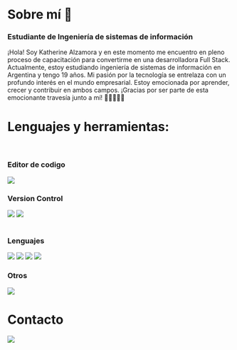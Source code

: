 # Sobre mí 👋
### Estudiante de Ingeniería de sistemas de información

¡Hola! Soy Katherine Alzamora y en este momento me encuentro en pleno proceso de capacitación para convertirme en una desarrolladora Full Stack. Actualmente, estoy estudiando ingeniería de sistemas de información en Argentina y tengo 19 años. Mi pasión por la tecnología se entrelaza con un profundo interés en el mundo empresarial. Estoy emocionada por aprender, crecer y contribuir en ambos campos. ¡Gracias por ser parte de esta emocionante travesía junto a mí! 🌟👩‍💼👩‍💻
<br>
<h1>Lenguajes y herramientas:</h1>
<p>
<br>
<h3>Editor de codigo</h3>
<img src="https://www.vectorlogo.zone/logos/visualstudio_code/visualstudio_code-ar21.svg">
<br>
<h3>Version Control</h3>
 <div display: flex>
  <img src="https://www.vectorlogo.zone/logos/git-scm/git-scm-ar21.svg"> 
  <img src="https://www.vectorlogo.zone/logos/github/github-ar21.svg">
 </div>
<br>
<h3>Lenguajes</h3>
<div display: flex>
 <img src="https://www.vectorlogo.zone/logos/w3_html5/w3_html5-ar21.svg">  
 <img src="https://www.vectorlogo.zone/logos/w3_css/w3_css-ar21.svg"> 
 <img src="https://www.vectorlogo.zone/logos/javascript/javascript-vertical.svg">  
 <img src="https://www.vectorlogo.zone/logos/python/python-vertical.svg">
</div>
</p>
 <h3>Otros</h3>
<img src="https://www.vectorlogo.zone/logos/canva/canva-ar21.svg">
 <br>
<h1>Contacto</h1>
<a href="">
 <img src="https://www.vectorlogo.zone/logos/linkedin/linkedin-icon.svg"></a>
